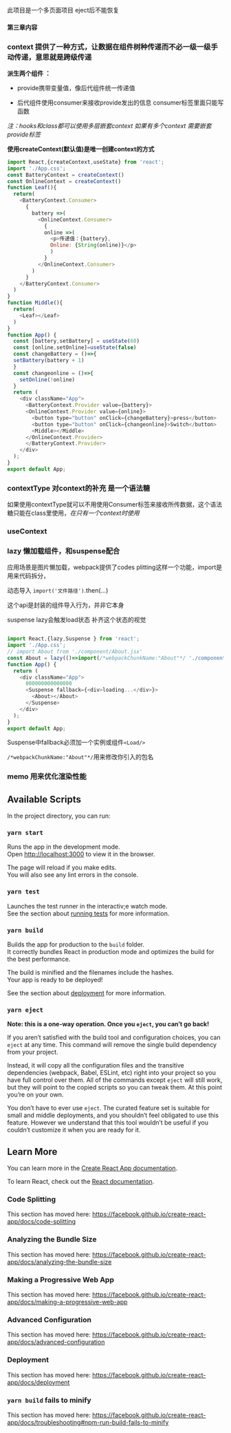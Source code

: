 此项目是一个多页面项目
eject后不能恢复

#### 第三章内容

### context  提供了一种方式，让数据在组件树种传递而不必一级一级手动传递，意思就是跨级传递

**派生两个组件 ：**

- provide携带变量值，像后代组件统一传递值

- 后代组件使用consumer来接收provide发出的信息
  consumer标签里面只能写函数

*注：hooks和class都可以使用多层嵌套context*
*如果有多个context 需要嵌套 provide标签*

**使用createContext(默认值)是唯一创建context的方式**

```js
import React,{createContext,useState} from 'react';
import './App.css';
const BatteryContext = createContext()
const OnlineContext = createContext()
function Leaf(){
  return(
    <BatteryContext.Consumer>
      {
        battery =>(
          <OnlineContext.Consumer>
            {
            online =>(
              <p>传递值：{battery},
              Online: {String(online)}</p>
              )
            }            
          </OnlineContext.Consumer>        
        )
      }
    </BatteryContext.Consumer>
  )
} 
function Middle(){
  return(
    <Leaf></Leaf>
  )
}
function App() {
  const [battery,setBattery] = useState(60)
  const [online,setOnline]=useState(false)
  const changeBattery = ()=>{
  setBattery(battery + 1)
  }
  const changeonline = ()=>{
    setOnline(!online)
  }
  return (
    <div className="App">
      <BatteryContext.Provider value={battery}>
      <OnlineContext.Provider value={online}>
        <button type="button" onClick={changeBattery}>press</button>
        <button type="button" onClick={changeonline}>Switch</button>
        <Middle></Middle>
      </OnlineContext.Provider>
      </BatteryContext.Provider>
    </div>
  );
}
export default App;
```

### **contextType 对context的补充 是一个语法糖**

如果使用contextType就可以不用使用Consumer标签来接收所传数据，这个语法糖只能在class里使用，*在只有一个context时使用*

### **useContext**

### lazy 懒加载组件，和suspense配合

应用场景是图片懒加载，webpack提供了codes plitting这样一个功能，import是用来代码拆分，

动态导入 `import('文件路径')`.then(...)

这个api是封装的组件导入行为，并非它本身

suspense lazy会触发load状态 补齐这个状态的视觉

```js

import React,{lazy,Suspense } from 'react';
import './App.css';
// import About from './component/About.jsx'
const About = lazy(()=>import(/*webpackChunkName:"About"*/ './component/About.jsx'))
function App() {
  return (
    <div className="App">
      000000000000000
      <Suspense fallback={<div>loading...</div>}>
        <About></About>
      </Suspense>      
    </div>
  );
}
export default App;

```

Suspense中fallback必须加一个实例或组件`<Load/>`

`/*webpackChunkName:"About"*/`用来修改你引入的包名





### memo 用来优化渲染性能



## Available Scripts

In the project directory, you can run:

### `yarn start`

Runs the app in the development mode.<br />
Open [http://localhost:3000](http://localhost:3000) to view it in the browser.

The page will reload if you make edits.<br />
You will also see any lint errors in the console.

### `yarn test`

Launches the test runner in the interactiv;e watch mode.<br />
See the section about [running tests](https://facebook.github.io/create-react-app/docs/running-tests) for more information.

### `yarn build`

Builds the app for production to the `build` folder.<br />
It correctly bundles React in production mode and optimizes the build for the best performance.

The build is minified and the filenames include the hashes.<br />
Your app is ready to be deployed!

See the section about [deployment](https://facebook.github.io/create-react-app/docs/deployment) for more information.

### `yarn eject`

**Note: this is a one-way operation. Once you `eject`, you can’t go back!**

If you aren’t satisfied with the build tool and configuration choices, you can `eject` at any time. This command will remove the single build dependency from your project.

Instead, it will copy all the configuration files and the transitive dependencies (webpack, Babel, ESLint, etc) right into your project so you have full control over them. All of the commands except `eject` will still work, but they will point to the copied scripts so you can tweak them. At this point you’re on your own.

You don’t have to ever use `eject`. The curated feature set is suitable for small and middle deployments, and you shouldn’t feel obligated to use this feature. However we understand that this tool wouldn’t be useful if you couldn’t customize it when you are ready for it.

## Learn More

You can learn more in the [Create React App documentation](https://facebook.github.io/create-react-app/docs/getting-started).

To learn React, check out the [React documentation](https://reactjs.org/).

### Code Splitting

This section has moved here: https://facebook.github.io/create-react-app/docs/code-splitting

### Analyzing the Bundle Size

This section has moved here: https://facebook.github.io/create-react-app/docs/analyzing-the-bundle-size

### Making a Progressive Web App

This section has moved here: https://facebook.github.io/create-react-app/docs/making-a-progressive-web-app

### Advanced Configuration

This section has moved here: https://facebook.github.io/create-react-app/docs/advanced-configuration

### Deployment

This section has moved here: https://facebook.github.io/create-react-app/docs/deployment

### `yarn build` fails to minify

This section has moved here: https://facebook.github.io/create-react-app/docs/troubleshooting#npm-run-build-fails-to-minify

